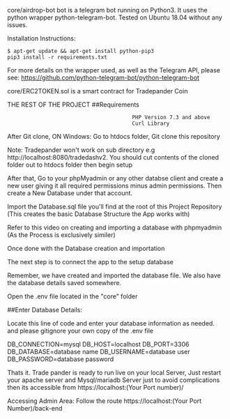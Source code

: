 core/airdrop-bot bot is a telegram bot running on Python3. It uses the python wrapper python-telegram-bot. Tested on Ubuntu 18.04 without any issues.

Installation Instructions:

    $ apt-get update && apt-get install python-pip3
	pip3 install -r requirements.txt

For more details on the wrapper used, as well as the Telegram API, please see: https://github.com/python-telegram-bot/python-telegram-bot



core/ERC2TOKEN.sol is a smart contract for Tradepander Coin






THE REST OF THE PROJECT
##Requirements

                                            PHP Version 7.3 and above
                                            Curl Library
After Git clone, ON Windows: Go to htdocs folder, Git clone this repository

Note: Tradepander won't work on sub directory e.g http://localhost:8080/tradedashv2. You should cut contents of the cloned folder out to htdocs folder then begin setup

After that, Go to your phpMyadmin or any other databse client and create a new user giving it all required permissions minus admin permissions. Then create a New Database under that account.

Import the Database.sql file you'll find at the root of this Project Repository (This creates the basic Database Structure the App works with)

Refer to this video on creating and importing a database with phpmyadmin (As the Process is exclusively similer)



Once done with the Database creation and importation

The next step is to connect the app to the setup database

Remember, we have created and imported the database file. We also have the database details saved somewhere.

Open the .env file located in the "core" folder

##Enter Database Details:

Locate this line of code and enter your database information as needed. and please gitignore your own copy of the .env file

DB_CONNECTION=mysql DB_HOST=localhost DB_PORT=3306 DB_DATABASE=database name DB_USERNAME=database user DB_PASSWORD=database password

Thats it. Trade pander is ready to run live on your local Server, Just restart your apache server and Mysql/mariadb Server just to avoid complications then its accessible from https://localhost:(Your Port number)/

Accessing Admin Area: Follow the route https://localhost:(Your Port Number)/back-end
